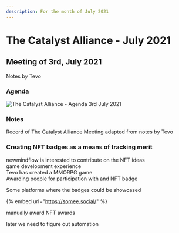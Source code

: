 ```yaml
---
description: For the month of July 2021
---
```


# The Catalyst Alliance - July 2021

## Meeting of 3rd, July 2021

Notes by Tevo

### Agenda

![The Catalyst Alliance - Agenda 3rd July 2021](https://user-images.githubusercontent.com/25156451/124361335-8305de80-dc26-11eb-81ff-bbcd156476e2.png)

### Notes <a id="docs-internal-guid-544d05cd-7fff-e0e3-d8e0-6c3220d1ea64"></a>

Record of The Catalyst Alliance Meeting adapted from notes by Tevo

### Creating NFT badges as a means of tracking merit

newmindflow is interested to contribute on the NFT ideas  
game development experience  
Tevo has created a MMORPG game  
Awarding people for participation with and NFT badge  


Some platforms where the badges could be showcased

{% embed url="https://somee.social/" %}

manually award NFT awards

later we need to figure out automation  




